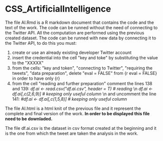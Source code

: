 # CSS_ArtificialIntelligence

The file AI.Rmd is a R markdown document that contains the code and the text of the work. The code can be runned without the need of connecting to the Twitter API.
All the computation are performed using the previous created dataset.
The code can be runned with new data by connecting it to the Twitter API, to do this you must:
   
1. create or use an already existing developer Twitter account
2. insert the credential into the cell "key and toke" by substituting the value to the "XXXXX"
3. from the cells: "key and token", "connecting to Twitter", "requiring the tweets", "data preparation", delete "eval = FALSE" from {r eval = FALSE} in order to have
only {r}
4. from the cell "reading and further preparation" comment the lines 138 and 139:
*df.ai <- read.csv("df.ai.csv", header = T) # reading* \n
*df.ai <- df.ai[,c(2,6,9)] # keeping only useful column* \n
and uncomment the line 141: *#df.ai <- df.ai[,c(1,5,8)] # keeping only useful column*
        
 The file AI.html is a html knit of the previous file and it represent the complete and final version of the work.
 **In order to be displayed this file need to be downladed.**
 
 The file df.ai.csv is the dataset in csv format created at the beginning and it is the one from which the tweet are taken the analysis in the work.
